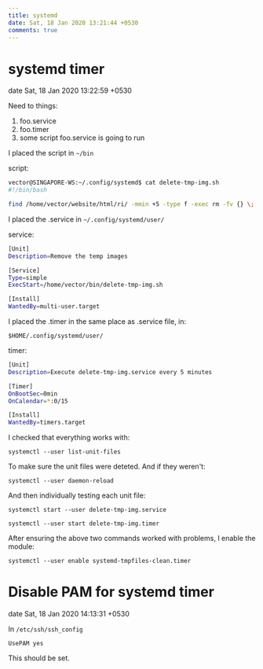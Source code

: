```yaml
---
title: systemd
date: Sat, 18 Jan 2020 13:21:44 +0530
comments: true
---
```


# systemd timer
date Sat, 18 Jan 2020 13:22:59 +0530

Need to things:

1. foo.service
2. foo.timer
3. some script foo.service is going to run


I placed the script in `~/bin`

script:
```sh
vector@SINGAPORE-WS:~/.config/systemd$ cat delete-tmp-img.sh
#!/bin/bash

find /home/vector/website/html/ri/ -mmin +5 -type f -exec rm -fv {} \;
```

I placed the .service in `~/.config/systemd/user/`

service:

```sh
[Unit]
Description=Remove the temp images

[Service]
Type=simple
ExecStart=/home/vector/bin/delete-tmp-img.sh

[Install]
WantedBy=multi-user.target
```

I placed the .timer in the same place as .service file, in:

```
$HOME/.config/systemd/user/
```

timer:

```sh
[Unit]
Description=Execute delete-tmp-img.service every 5 minutes

[Timer]
OnBootSec=0min
OnCalendar=*:0/15

[Install]
WantedBy=timers.target
```

I checked that everything works with:

```
systemctl --user list-unit-files
```

To make sure the unit files were deteted. And if they weren't:

```
systemctl --user daemon-reload
```

And then individually testing each unit file:

```
systemctl start --user delete-tmp-img.service
```

```
systemctl --user start delete-tmp-img.timer
```

After ensuring the above two commands worked with problems, I enable the module:

```
systemctl --user enable systemd-tmpfiles-clean.timer
```

# Disable PAM for systemd timer
date Sat, 18 Jan 2020 14:13:31 +0530

In `/etc/ssh/ssh_config`

```
UsePAM yes
```

This should be set.
